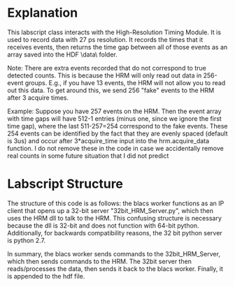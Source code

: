 # Explanation

This labscript class interacts with the High-Resolution Timing Module. It is used to record data with 27 ps resolution. It records the times that it receives events, then returns the time gap between all of those events as an array saved into the HDF \data\ folder. 

Note: There are extra events recorded that do not correspond to true detected counts. This is because the HRM will only read out data in 256-event groups. E.g., if you have 13 events, the HRM will not allow you to read out this data. To get around this, we send 256 "fake" events to the HRM after 3 acquire times. 

Example:
Suppose you have 257 events on the HRM. Then the event array with time gaps will have 512-1 entries (minus one, since we ignore the first time gap), where the last 511-257=254 correspond to the fake events. These 254 events can be identified by the fact that they are evenly spaced (default is 3us) and occur after 3\*acquire_time input into the hrm.acquire_data function. I do not remove these in the code in case we accidentally remove real counts in some future situation that I did not predict

# Labscript Structure
The structure of this code is as follows: the blacs worker functions as an IP client that opens up a 32-bit server "32bit_HRM_Server.py", which then uses the HRM dll to talk to the HRM. This confusing structure is necessary because the dll is 32-bit and does not function with 64-bit python. Additionally, for backwards compatibility reasons, the 32 bit python server is python 2.7. 

In summary, the blacs worker sends commands to the 32bit_HRM_Server, which then sends commands to the HRM. The 32bit server then reads/processes the data, then sends it back to the blacs worker. Finally, it is appended to the hdf file.